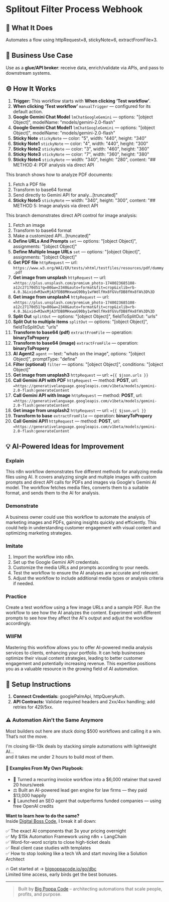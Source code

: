# Splitout Filter Process Webhook
## 🚀 What It Does
Automates a flow using httpRequest×8, stickyNote×6, extractFromFile×3.

## 💼 Business Use Case
Use as a **glue/API broker**: receive data, enrich/validate via APIs, and pass to downstream systems.

## ⚙️ How It Works
1. **Trigger:** This workflow starts with **When clicking ‘Test workflow’**.
2. **When clicking ‘Test workflow’** `manualTrigger` — configured for its default action.
3. **Google Gemini Chat Model** `lmChatGoogleGemini` — options: "[object Object]", modelName: "models/gemini-2.0-flash"
4. **Google Gemini Chat Model1** `lmChatGoogleGemini` — options: "[object Object]", modelName: "models/gemini-2.0-flash"
5. **Sticky Note** `stickyNote` — color: "5", width: "440", height: "340"
6. **Sticky Note1** `stickyNote` — color: "4", width: "440", height: "300"
7. **Sticky Note2** `stickyNote` — color: "3", width: "460", height: "360"
8. **Sticky Note3** `stickyNote` — color: "7", width: "360", height: "380"
9. **Sticky Note4** `stickyNote` — width: "340", height: "280", content: "## METHOD 4: PDF analysis via direct API

This branch shows how to analyze PDF documents:
1. Fetch a PDF file
2. Transform to base64 format
3. Send directly to Gemini API for analy…[truncated]"
10. **Sticky Note5** `stickyNote` — width: "340", height: "300", content: "## METHOD 5: Image analysis via direct API

This branch demonstrates direct API control for image analysis:
1. Fetch an image
2. Transform to base64 format
3. Make a customized API…[truncated]"
11. **Define URLs And Prompts** `set` — options: "[object Object]", assignments: "[object Object]"
12. **Define Multiple Image URLs** `set` — options: "[object Object]", assignments: "[object Object]"
13. **Get PDF file** `httpRequest` — url: `https://www.w3.org/WAI/ER/tests/xhtml/testfiles/resources/pdf/dummy.pdf`
14. **Get image from unsplash** `httpRequest` — url: `=https://plus.unsplash.com/premium_photo-1740023685108-a12c27170d51?q=80&w=2340&auto=format&fit=crop&ixlib=rb-4.0.3&ixid=M3wxMjA3fDB8MHxwaG90by1wYWdlfHx8fGVufDB8fHx8fA%3D%3D`
15. **Get image from unsplash4** `httpRequest` — url: `=https://plus.unsplash.com/premium_photo-1740023685108-a12c27170d51?q=80&w=2340&auto=format&fit=crop&ixlib=rb-4.0.3&ixid=M3wxMjA3fDB8MHxwaG90by1wYWdlfHx8fGVufDB8fHx8fA%3D%3D`
16. **Split Out** `splitOut` — options: "[object Object]", fieldToSplitOut: "urls"
17. **Split Out to multiple items** `splitOut` — options: "[object Object]", fieldToSplitOut: "urls"
18. **Transform to base64 (pdf)** `extractFromFile` — operation: **binaryToPropery**
19. **Transform to base64 (image)** `extractFromFile` — operation: **binaryToPropery**
20. **AI Agent2** `agent` — text: "whats on the image", options: "[object Object]", promptType: "define"
21. **Filter (optional)** `filter` — options: "[object Object]", conditions: "[object Object]"
22. **Get image from unsplash3** `httpRequest` — url: `={{ $json.urls }}`
23. **Call Gemini API with PDF** `httpRequest` — method: **POST**, url: `=https://generativelanguage.googleapis.com/v1beta/models/gemini-2.0-flash:generateContent`
24. **Call Gemini API with Image** `httpRequest` — method: **POST**, url: `=https://generativelanguage.googleapis.com/v1beta/models/gemini-2.0-flash:generateContent`
25. **Get image from unsplash2** `httpRequest` — url: `={{ $json.url }}`
26. **Transform to base** `extractFromFile` — operation: **binaryToPropery**
27. **Call Gemini API1** `httpRequest` — method: **POST**, url: `=https://generativelanguage.googleapis.com/v1beta/models/gemini-2.0-flash:generateContent`

## 💡 AI-Powered Ideas for Improvement
### Explain
This n8n workflow demonstrates five different methods for analyzing media files using AI. It covers analyzing single and multiple images with custom prompts and direct API calls for PDFs and images via Google's Gemini AI model. The workflow fetches media files, converts them to a suitable format, and sends them to the AI for analysis.

### Demonstrate
A business owner could use this workflow to automate the analysis of marketing images and PDFs, gaining insights quickly and efficiently. This could help in understanding customer engagement with visual content and optimizing marketing strategies.

### Imitate
1. Import the workflow into n8n.
2. Set up the Google Gemini API credentials.
3. Customize the media URLs and prompts according to your needs.
4. Test the workflow to ensure the AI analyses are accurate and relevant.
5. Adjust the workflow to include additional media types or analysis criteria if needed.

### Practice
Create a test workflow using a few image URLs and a sample PDF. Run the workflow to see how the AI analyzes the content. Experiment with different prompts to see how they affect the AI's output and adjust the workflow accordingly.

### WIIFM
Mastering this workflow allows you to offer AI-powered media analysis services to clients, enhancing your portfolio. It can help businesses optimize their visual content strategies, leading to better customer engagement and potentially increasing revenue. This expertise positions you as a valuable resource in the growing field of AI automation.

## 🔧 Setup Instructions
1. **Connect Credentials:** googlePalmApi, httpQueryAuth.
2. **API Contracts:** Validate required headers and 2xx/4xx handling; add retries for 429/5xx.

### ⚠️ Automation Ain’t the Same Anymore

Most builders out here are stuck doing $500 workflows and calling it a win.  
That’s not the move.  

I'm closing $6k–$13k deals by stacking simple automations with lightweight AI...  
and it takes me under 2 hours to build most of them.

#### 🧠 Examples From My Own Playbook:
- 🔁 Turned a recurring invoice workflow into a $6,000 retainer that saved 20 hours/week  
- ⚖️ Built an AI-powered lead gen engine for law firms — they paid $13,000 happily  
- 🚀 Launched an SEO agent that outperforms funded companies — using free OpenAI credits  

**Want to learn how to do the same?**  
Inside [Digital Boss Code](https://bigpoppacode.io/go/dbc), I break it all down:

✅ The exact AI components that 3x your pricing overnight  
✅ My $15k Automation Framework using n8n + LangChain  
✅ Word-for-word scripts to close high-ticket deals  
✅ Real client case studies with templates  
✅ How to stop looking like a tech VA and start moving like a Solution Architect  

🔥 Get started at → [bigpoppacode.io/go/dbc](https://bigpoppacode.io/go/dbc)  
Limited time access, early birds get the best bonuses.

---
> Built by [Big Poppa Code](https://bigpoppacode.io) – architecting automations that scale people, profits, and purpose.
